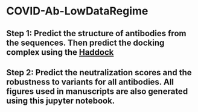 # COVID-Ab-LowDataRegime

## Step 1: Predict the structure of antibodies from the sequences. Then predict the docking complex using the [Haddock](https://www.bonvinlab.org/software/haddock2.4/manual/)

## Step 2: Predict the neutralization scores and the robustness to variants for all antibodies. All figures used in manuscripts are also generated using this jupyter notebook.
